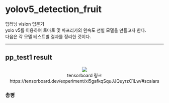 # yolov5_detection_fruit <br>

딥러닝 vision 입문기<br>
yolo v5를 이용하여 토마토 및 파프리카의 완숙도 선별 모델을 만들고자 한다.<br>
다음은 각 모델 테스트별 결과를 정리한 것이다.<br>

***

## pp_test1 result <br>

<p align = 'center'>
  <img src = 'https://github.com/EthanSeok/yolov5_detection_fruit/blob/main/pp_test1/result.png?raw=true'
       </p> 
<br>
tensorboard 링크
https://tensorboard.dev/experiment/xi5gafkqSquJJQuyrzC1Lw/#scalars <br>

### 총평

